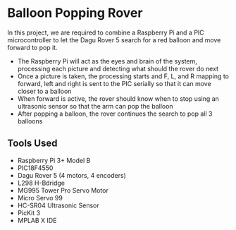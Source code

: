 # Balloon Popping Rover
In this project, we are required to combine a Raspberry Pi and a PIC microcontroller to let the Dagu Rover 5 search for a red balloon and move forward to pop it.
* The Raspberry Pi will act as the eyes and brain of the system, processing each
picture and detecting what should the rover do next
* Once a picture is taken, the processing starts and F, L, and R mapping to forward,
left and right is sent to the PIC serially so that it can move closer to a balloon
* When forward is active, the rover should know when to stop using an ultrasonic
sensor so that the arm can pop the balloon
* After popping a balloon, the rover continues the search to pop all 3 balloons

## Tools Used
* Raspberry Pi 3+ Model B
* PIC18F4550
* Dagu Rover 5 (4 motors, 4 encoders)
* L298 H-Bdridge
* MG995 Tower Pro Servo Motor
* Micro Servo 99
* HC-SR04 Ultrasonic Sensor
* PicKit 3
* MPLAB X IDE

